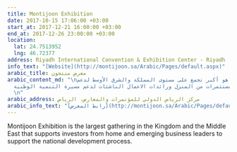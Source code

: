 ```yaml
---
title: Montijoon Exhibition
date: 2017-10-15 17:06:00 +03:00
start_at: 2017-12-21 16:00:00 +03:00
end_at: 2017-12-26 23:00:00 +03:00
location:
  lat: 24.7513952
  lng: 46.72377
address: Riyadh International Convention & Exhibition Center - Riyadh
info_text: "[Website](http://montijoon.sa/Arabic/Pages/default.aspx)"
arabic_title: معرض منتجون
arabic_content_md: "\nمعرض منتجون هو أكبر تجمع على مستوى المملكة والشرق الأوسط لدعم
  المستثمرين و المستثمرات من المنزل ورائدات الاعمال الناشئات لدعم مسيرة التنمية الوطنية.
  \n"
arabic_address: مركز الرياض الدولي للمؤتمرات والمعارض، الرياض
arabic_info_text: "[رابط المعرض](http://montijoon.sa/Arabic/Pages/default.aspx)"
---
```



Montijoon Exhibition is the largest gathering in the Kingdom and the Middle East that supports investors from home and emerging business leaders to support the national development process.
